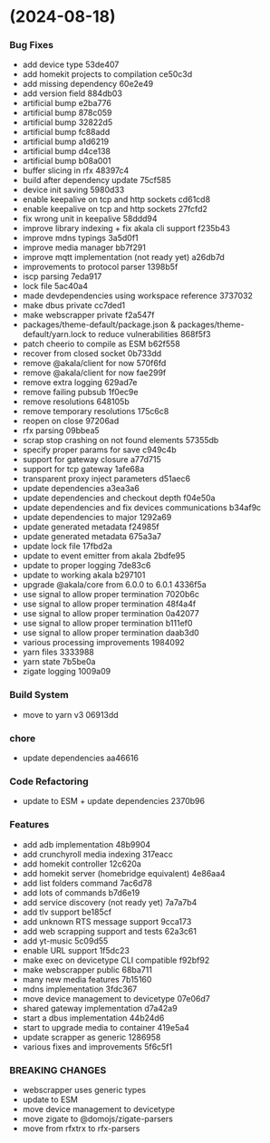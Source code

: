 #  (2024-08-18)


### Bug Fixes

* add device type 53de407
* add homekit projects to compilation ce50c3d
* add missing dependency 60e2e49
* add version field 884db03
* artificial bump e2ba776
* artificial bump 878c059
* artificial bump 32822d5
* artificial bump fc88add
* artificial bump a1d6219
* artificial bump d4ce138
* artificial bump b08a001
* buffer slicing in rfx 48397c4
* build after dependency update 75cf585
* device init saving 5980d33
* enable keepalive on tcp and http sockets cd61cd8
* enable keepalive on tcp and http sockets 27fcfd2
* fix wrong unit in keepalive 58ddd94
* improve library indexing + fix akala cli support f235b43
* improve mdns typings 3a5d0f1
* improve media manager bb7f291
* improve mqtt implementation (not ready yet) a26db7d
* improvements to protocol parser 1398b5f
* iscp parsing 7eda917
* lock file 5ac40a4
* made devdependencies using workspace reference 3737032
* make dbus private cc7ded1
* make webscrapper private f2a547f
* packages/theme-default/package.json & packages/theme-default/yarn.lock to reduce vulnerabilities 868f5f3
* patch cheerio to compile as ESM b62f558
* recover from closed socket 0b733dd
* remove @akala/client for now 570f6fd
* remove @akala/client for now fae299f
* remove extra logging 629ad7e
* remove failing pubsub 1f0ec9e
* remove resolutions 648105b
* remove temporary resolutions 175c6c8
* reopen on close 97206ad
* rfx parsing 09bbea5
* scrap stop crashing on not found elements 57355db
* specify proper params for save c949c4b
* support for gateway closure a77d715
* support for tcp gateway 1afe68a
* transparent proxy inject parameters d51aec6
* update dependencies a3ea3a6
* update dependencies and checkout depth f04e50a
* update dependencies and fix devices communications b34af9c
* update dependencies to major 1292a69
* update generated metadata f24985f
* update generated metadata 675a3a7
* update lock file 17fbd2a
* update to event emitter from akala 2bdfe95
* update to proper logging 7de83c6
* update to working akala b297101
* upgrade @akala/core from 6.0.0 to 6.0.1 4336f5a
* use signal to allow proper termination 7020b6c
* use signal to allow proper termination 48f4a4f
* use signal to allow proper termination 0a42077
* use signal to allow proper termination b111ef0
* use signal to allow proper termination daab3d0
* various processing improvements 1984092
* yarn files 3333988
* yarn state 7b5be0a
* zigate logging 1009a09


### Build System

* move to yarn v3 06913dd


### chore

* update dependencies aa46616


### Code Refactoring

* update to ESM + update dependencies 2370b96


### Features

* add adb implementation 48b9904
* add crunchyroll media indexing 317eacc
* add homekit controller 12c620a
* add homekit server (homebridge equivalent) 4e86aa4
* add list folders command 7ac6d78
* add lots of commands b7d6e19
* add service discovery (not ready yet) 7a7a7b4
* add tlv support be185cf
* add unknown RTS message support 9cca173
* add web scrapping support and tests 62a3c61
* add yt-music 5c09d55
* enable URL support 1f5dc23
* make exec on devicetype CLI compatible f92bf92
* make webscrapper public 68ba711
* many new media features 7b15160
* mdns implementation 3fdc367
* move device management to devicetype 07e06d7
* shared gateway implementation d7a42a9
* start a dbus implementation 44b24d6
* start to upgrade media to container 419e5a4
* update scrapper as generic 1286958
* various fixes and improvements 5f6c5f1


### BREAKING CHANGES

* webscrapper uses generic types
* update to ESM
* move device management to devicetype
* move zigate to @domojs/zigate-parsers
* move from rfxtrx to rfx-parsers



